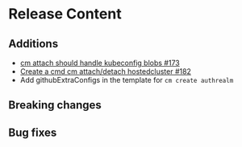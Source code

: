 [comment]: # ( Copyright Contributors to the Open Cluster Management project )
# Release Content
## Additions

- [cm attach should handle kubeconfig blobs #173](https://github.com/stolostron/cm-cli/issues/173)
- [Create a cmd cm attach/detach hostedcluster #182](https://github.com/stolostron/cm-cli/issues/182)
- Add githubExtraConfigs in the template for `cm create authrealm`
## Breaking changes

## Bug fixes


